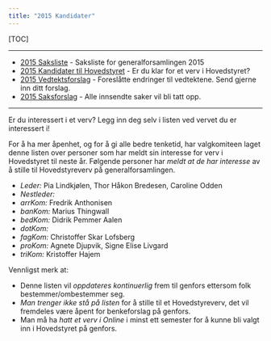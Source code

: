 ```yaml
---
title: "2015 Kandidater"
---
```


[TOC]

---
* [2015 Saksliste](/wiki/online/generalforsamlingen/2015/saksliste) - Saksliste for generalforsamlingen 2015
* [2015 Kandidater til Hovedstyret](/wiki/online/generalforsamlingen/2015/valg) - Er du klar for et verv i Hovedstyret?
* [2015 Vedtektsforslag](/wiki/online/generalforsamlingen/2015/vedtekstforslag) - Foreslåtte endringer til vedtektene. Send gjerne inn ditt forslag.
* [2015 Saksforslag](/wiki/online/generalforsamlingen/2015/saksforslag) - Alle innsendte saker vil bli tatt opp.


---

Er du interessert i et verv? Legg inn deg selv i listen ved vervet du er interessert i!

For å ha mer åpenhet, og for å gi alle bedre tenketid, har valgkomiteen laget denne listen over personer som har meldt sin interesse for verv i Hovedstyret til neste år. Følgende personer har *meldt at de har interesse* av å stille til Hovedstyreverv på generalforsamlingen.


* *Leder:* Pia Lindkjølen, Thor Håkon Bredesen, Caroline Odden
* *Nestleder:* 
* *arrKom:* Fredrik Anthonisen
* *banKom:* Marius Thingwall  
* *bedKom:* Didrik Pemmer Aalen
* *dotKom:* 
* *fagKom:* Christoffer Skar Lofsberg
* *proKom:* Agnete Djupvik, Signe Elise Livgard
* *triKom:*  Kristoffer Hajem

Vennligst merk at:

* Denne listen vil *oppdateres kontinuerlig* frem til genfors ettersom folk bestemmer/ombestemmer seg.
* *Man trenger ikke stå på listen* for å stille til et Hovedstyreverv, det vil fremdeles være åpent for benkeforslag på genfors.
* Man må ha *hatt et verv i Online* i minst ett semester for å kunne bli valgt inn i Hovedstyret på genfors.
